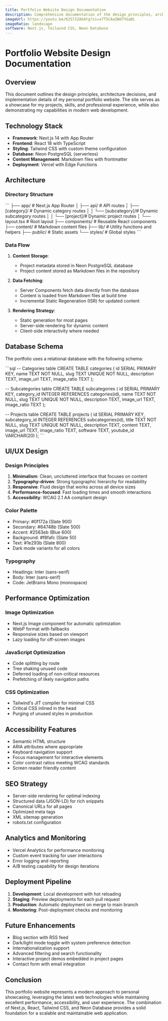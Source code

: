 ```yaml
---
title: Portfolio Website Design Documentation
description: Comprehensive documentation of the design principles, architecture, and implementation details of my personal portfolio website.
imageUrl: https://youtu.be/K2Sl52Ab4tg?si=x7T5CAaZWd7YGaDL
imageRatio: landscape
software: Next.js, Tailwind CSS, Neon Database
---
```


# Portfolio Website Design Documentation

## Overview

This document outlines the design principles, architecture decisions, and implementation details of my personal portfolio website. The site serves as a showcase for my projects, skills, and professional experience, while also demonstrating my capabilities in modern web development.

## Technology Stack

- **Framework**: Next.js 14 with App Router
- **Frontend**: React 18 with TypeScript
- **Styling**: Tailwind CSS with custom theme configuration
- **Database**: Neon PostgreSQL (serverless)
- **Content Management**: Markdown files with frontmatter
- **Deployment**: Vercel with Edge Functions

## Architecture

### Directory Structure

\`\`\`
├── app/                  # Next.js App Router
│   ├── api/              # API routes
│   ├── [category]/       # Dynamic category routes
│   │   └── [subcategory]/# Dynamic subcategory routes
│   │       └── [project]/# Dynamic project routes
│   └── layout.tsx        # Root layout
├── components/           # Reusable React components
├── content/              # Markdown content files
├── lib/                  # Utility functions and helpers
├── public/               # Static assets
└── styles/               # Global styles
\`\`\`

### Data Flow

1. **Content Storage**:
   - Project metadata stored in Neon PostgreSQL database
   - Project content stored as Markdown files in the repository

2. **Data Fetching**:
   - Server Components fetch data directly from the database
   - Content is loaded from Markdown files at build time
   - Incremental Static Regeneration (ISR) for updated content

3. **Rendering Strategy**:
   - Static generation for most pages
   - Server-side rendering for dynamic content
   - Client-side interactivity where needed

## Database Schema

The portfolio uses a relational database with the following schema:

\`\`\`sql
-- Categories table
CREATE TABLE categories (
  id SERIAL PRIMARY KEY,
  name TEXT NOT NULL,
  slug TEXT UNIQUE NOT NULL,
  description TEXT,
  image_url TEXT,
  image_ratio TEXT
);

-- Subcategories table
CREATE TABLE subcategories (
  id SERIAL PRIMARY KEY,
  category_id INTEGER REFERENCES categories(id),
  name TEXT NOT NULL,
  slug TEXT UNIQUE NOT NULL,
  description TEXT,
  image_url TEXT,
  image_ratio TEXT
);

-- Projects table
CREATE TABLE projects (
  id SERIAL PRIMARY KEY,
  subcategory_id INTEGER REFERENCES subcategories(id),
  title TEXT NOT NULL,
  slug TEXT UNIQUE NOT NULL,
  description TEXT,
  content TEXT,
  image_url TEXT,
  image_ratio TEXT,
  software TEXT,
  youtube_id VARCHAR(20)
);
\`\`\`

## UI/UX Design

### Design Principles

1. **Minimalism**: Clean, uncluttered interface that focuses on content
2. **Typography-driven**: Strong typographic hierarchy for readability
3. **Responsive**: Fluid design that works across all device sizes
4. **Performance-focused**: Fast loading times and smooth interactions
5. **Accessibility**: WCAG 2.1 AA compliant design

### Color Palette

- Primary: #0f172a (Slate 900)
- Secondary: #64748b (Slate 500)
- Accent: #2563eb (Blue 600)
- Background: #f8fafc (Slate 50)
- Text: #1e293b (Slate 800)
- Dark mode variants for all colors

### Typography

- Headings: Inter (sans-serif)
- Body: Inter (sans-serif)
- Code: JetBrains Mono (monospace)

## Performance Optimization

### Image Optimization

- Next.js Image component for automatic optimization
- WebP format with fallbacks
- Responsive sizes based on viewport
- Lazy loading for off-screen images

### JavaScript Optimization

- Code splitting by route
- Tree shaking unused code
- Deferred loading of non-critical resources
- Prefetching of likely navigation paths

### CSS Optimization

- Tailwind's JIT compiler for minimal CSS
- Critical CSS inlined in the head
- Purging of unused styles in production

## Accessibility Features

- Semantic HTML structure
- ARIA attributes where appropriate
- Keyboard navigation support
- Focus management for interactive elements
- Color contrast ratios meeting WCAG standards
- Screen reader friendly content

## SEO Strategy

- Server-side rendering for optimal indexing
- Structured data (JSON-LD) for rich snippets
- Canonical URLs for all pages
- Optimized meta tags
- XML sitemap generation
- robots.txt configuration

## Analytics and Monitoring

- Vercel Analytics for performance monitoring
- Custom event tracking for user interactions
- Error logging and reporting
- A/B testing capability for design iterations

## Deployment Pipeline

1. **Development**: Local development with hot reloading
2. **Staging**: Preview deployments for each pull request
3. **Production**: Automatic deployment on merge to main branch
4. **Monitoring**: Post-deployment checks and monitoring

## Future Enhancements

- Blog section with RSS feed
- Dark/light mode toggle with system preference detection
- Internationalization support
- Advanced filtering and search functionality
- Interactive project demos embedded in project pages
- Contact form with email integration

## Conclusion

This portfolio website represents a modern approach to personal showcasing, leveraging the latest web technologies while maintaining excellent performance, accessibility, and user experience. The combination of Next.js, React, Tailwind CSS, and Neon Database provides a solid foundation for a scalable and maintainable web application.
